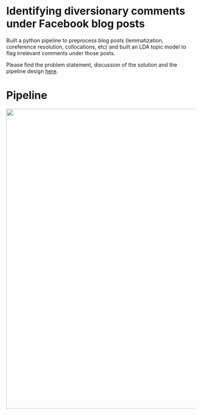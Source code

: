 # Identifying diversionary comments under Facebook blog posts
Built a python pipeline to preprocess blog posts (lemmatization, coreference resolution, collocations, etc) and built an LDA topic model to flag irrelevant comments under those posts.

Please find the problem statement, discussion of the solution and the pipeline design [here](report.pdf).

# Pipeline
<img src="https://github.com/bhvjain/diversionary_comments/blob/master/img/pipeline.png" width="800">
